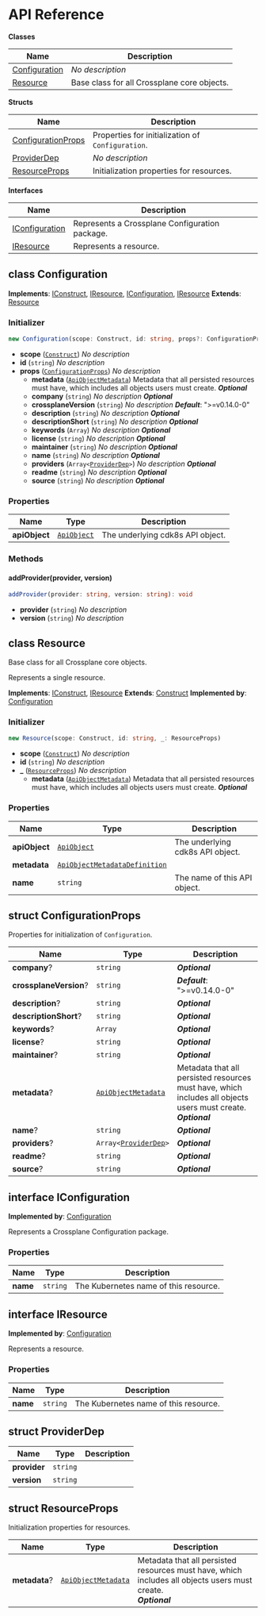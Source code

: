 # API Reference

**Classes**

Name|Description
----|-----------
[Configuration](#crossplane-cdk-configuration)|*No description*
[Resource](#crossplane-cdk-resource)|Base class for all Crossplane core objects.


**Structs**

Name|Description
----|-----------
[ConfigurationProps](#crossplane-cdk-configurationprops)|Properties for initialization of `Configuration`.
[ProviderDep](#crossplane-cdk-providerdep)|*No description*
[ResourceProps](#crossplane-cdk-resourceprops)|Initialization properties for resources.


**Interfaces**

Name|Description
----|-----------
[IConfiguration](#crossplane-cdk-iconfiguration)|Represents a Crossplane Configuration package.
[IResource](#crossplane-cdk-iresource)|Represents a resource.



## class Configuration  <a id="crossplane-cdk-configuration"></a>



__Implements__: [IConstruct](#constructs-iconstruct), [IResource](#crossplane-cdk-iresource), [IConfiguration](#crossplane-cdk-iconfiguration), [IResource](#crossplane-cdk-iresource)
__Extends__: [Resource](#crossplane-cdk-resource)

### Initializer




```ts
new Configuration(scope: Construct, id: string, props?: ConfigurationProps)
```

* **scope** (<code>[Construct](#constructs-construct)</code>)  *No description*
* **id** (<code>string</code>)  *No description*
* **props** (<code>[ConfigurationProps](#crossplane-cdk-configurationprops)</code>)  *No description*
  * **metadata** (<code>[ApiObjectMetadata](#cdk8s-apiobjectmetadata)</code>)  Metadata that all persisted resources must have, which includes all objects users must create. __*Optional*__
  * **company** (<code>string</code>)  *No description* __*Optional*__
  * **crossplaneVersion** (<code>string</code>)  *No description* __*Default*__: ">=v0.14.0-0"
  * **description** (<code>string</code>)  *No description* __*Optional*__
  * **descriptionShort** (<code>string</code>)  *No description* __*Optional*__
  * **keywords** (<code>Array<string></code>)  *No description* __*Optional*__
  * **license** (<code>string</code>)  *No description* __*Optional*__
  * **maintainer** (<code>string</code>)  *No description* __*Optional*__
  * **name** (<code>string</code>)  *No description* __*Optional*__
  * **providers** (<code>Array<[ProviderDep](#crossplane-cdk-providerdep)></code>)  *No description* __*Optional*__
  * **readme** (<code>string</code>)  *No description* __*Optional*__
  * **source** (<code>string</code>)  *No description* __*Optional*__



### Properties


Name | Type | Description 
-----|------|-------------
**apiObject** | <code>[ApiObject](#cdk8s-apiobject)</code> | The underlying cdk8s API object.

### Methods


#### addProvider(provider, version) <a id="crossplane-cdk-configuration-addprovider"></a>



```ts
addProvider(provider: string, version: string): void
```

* **provider** (<code>string</code>)  *No description*
* **version** (<code>string</code>)  *No description*






## class Resource  <a id="crossplane-cdk-resource"></a>

Base class for all Crossplane core objects.

Represents a single resource.

__Implements__: [IConstruct](#constructs-iconstruct), [IResource](#crossplane-cdk-iresource)
__Extends__: [Construct](#constructs-construct)
__Implemented by__: [Configuration](#crossplane-cdk-configuration)

### Initializer




```ts
new Resource(scope: Construct, id: string, _: ResourceProps)
```

* **scope** (<code>[Construct](#constructs-construct)</code>)  *No description*
* **id** (<code>string</code>)  *No description*
* **_** (<code>[ResourceProps](#crossplane-cdk-resourceprops)</code>)  *No description*
  * **metadata** (<code>[ApiObjectMetadata](#cdk8s-apiobjectmetadata)</code>)  Metadata that all persisted resources must have, which includes all objects users must create. __*Optional*__



### Properties


Name | Type | Description 
-----|------|-------------
**apiObject** | <code>[ApiObject](#cdk8s-apiobject)</code> | The underlying cdk8s API object.
**metadata** | <code>[ApiObjectMetadataDefinition](#cdk8s-apiobjectmetadatadefinition)</code> | <span></span>
**name** | <code>string</code> | The name of this API object.



## struct ConfigurationProps  <a id="crossplane-cdk-configurationprops"></a>


Properties for initialization of `Configuration`.



Name | Type | Description 
-----|------|-------------
**company**? | <code>string</code> | __*Optional*__
**crossplaneVersion**? | <code>string</code> | __*Default*__: ">=v0.14.0-0"
**description**? | <code>string</code> | __*Optional*__
**descriptionShort**? | <code>string</code> | __*Optional*__
**keywords**? | <code>Array<string></code> | __*Optional*__
**license**? | <code>string</code> | __*Optional*__
**maintainer**? | <code>string</code> | __*Optional*__
**metadata**? | <code>[ApiObjectMetadata](#cdk8s-apiobjectmetadata)</code> | Metadata that all persisted resources must have, which includes all objects users must create.<br/>__*Optional*__
**name**? | <code>string</code> | __*Optional*__
**providers**? | <code>Array<[ProviderDep](#crossplane-cdk-providerdep)></code> | __*Optional*__
**readme**? | <code>string</code> | __*Optional*__
**source**? | <code>string</code> | __*Optional*__



## interface IConfiguration  <a id="crossplane-cdk-iconfiguration"></a>

__Implemented by__: [Configuration](#crossplane-cdk-configuration)

Represents a Crossplane Configuration package.

### Properties


Name | Type | Description 
-----|------|-------------
**name** | <code>string</code> | The Kubernetes name of this resource.



## interface IResource  <a id="crossplane-cdk-iresource"></a>

__Implemented by__: [Configuration](#crossplane-cdk-configuration)

Represents a resource.

### Properties


Name | Type | Description 
-----|------|-------------
**name** | <code>string</code> | The Kubernetes name of this resource.



## struct ProviderDep  <a id="crossplane-cdk-providerdep"></a>






Name | Type | Description 
-----|------|-------------
**provider** | <code>string</code> | <span></span>
**version** | <code>string</code> | <span></span>



## struct ResourceProps  <a id="crossplane-cdk-resourceprops"></a>


Initialization properties for resources.



Name | Type | Description 
-----|------|-------------
**metadata**? | <code>[ApiObjectMetadata](#cdk8s-apiobjectmetadata)</code> | Metadata that all persisted resources must have, which includes all objects users must create.<br/>__*Optional*__



